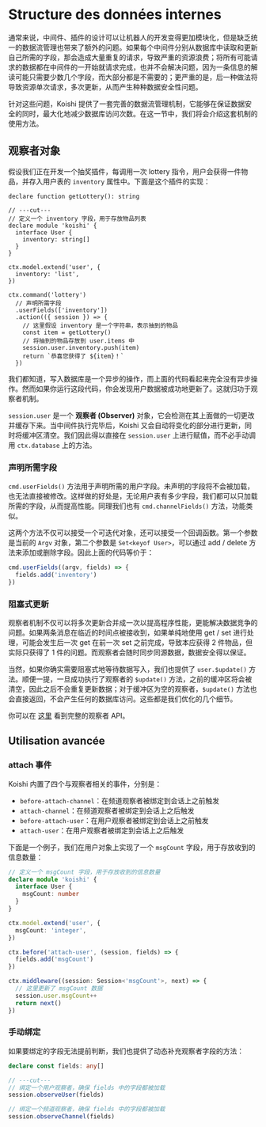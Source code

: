 # Structure des données internes

<!-- 到目前为止，Koishi 对消息的处理逻辑仍然与数据库服务是分离的。如果仅仅是为了引入统一的数据库 API，并不值得我们把 `ctx.database` 内置为 Koishi 的一部分。我们随后会发现，Koishi 还为中间件和指令开发提供了便捷的数据流管理机制，这才是其内置数据库服务的主要原因。 -->

通常来说，中间件、插件的设计可以让机器人的开发变得更加模块化，但是缺乏统一的数据流管理也带来了额外的问题。如果每个中间件分别从数据库中读取和更新自己所需的字段，那会造成大量重复的请求，导致严重的资源浪费；将所有可能请求的数据都在中间件的一开始就请求完成，也并不会解决问题，因为一条信息的解读可能只需要少数几个字段，而大部分都是不需要的；更严重的是，后一种做法将导致资源单次请求，多次更新，从而产生种种数据安全性问题。

针对这些问题，Koishi 提供了一套完善的数据流管理机制，它能够在保证数据安全的同时，最大化地减少数据库访问次数。在这一节中，我们将会介绍这套机制的使用方法。

## 观察者对象

假设我们正在开发一个抽奖插件，每调用一次 lottery 指令，用户会获得一件物品，并存入用户表的 `inventory` 属性中。下面是这个插件的实现：

```ts{13-14,18-19}
declare function getLottery(): string

// ---cut---
// 定义一个 inventory 字段，用于存放物品列表
declare module 'koishi' {
  interface User {
    inventory: string[]
  }
}

ctx.model.extend('user', {
  inventory: 'list',
})

ctx.command('lottery')
  // 声明所需字段
  .userFields(['inventory'])
  .action(({ session }) => {
    // 这里假设 inventory 是一个字符串，表示抽到的物品
    const item = getLottery()
    // 将抽到的物品存放到 user.items 中
    session.user.inventory.push(item)
    return `恭喜您获得了 ${item}！`
  })
```

我们都知道，写入数据库是一个异步的操作，而上面的代码看起来完全没有异步操作。然而如果你运行这段代码，你会发现用户数据被成功地更新了。这就归功于观察者机制。

`session.user` 是一个 **观察者 (Observer)** 对象，它会检测在其上面做的一切更改并缓存下来。当中间件执行完毕后，Koishi 又会自动将变化的部分进行更新，同时将缓冲区清空。我们因此得以直接在 `session.user` 上进行赋值，而不必手动调用 `ctx.database` 上的方法。

### 声明所需字段

`cmd.userFields()` 方法用于声明所需的用户字段。未声明的字段将不会被加载，也无法直接被修改。这样做的好处是，无论用户表有多少字段，我们都可以只加载所需的字段，从而提高性能。同理我们也有 `cmd.channelFields()` 方法，功能类似。

这两个方法不仅可以接受一个可迭代对象，还可以接受一个回调函数。第一个参数是当前的 `Argv` 对象，第二个参数是 `Set<keyof User>`，可以通过 add / delete 方法来添加或删除字段。因此上面的代码等价于：

```ts
cmd.userFields((argv, fields) => {
  fields.add('inventory')
})
```

### 阻塞式更新

观察者机制不仅可以将多次更新合并成一次以提高程序性能，更能解决数据竞争的问题。如果两条消息在临近的时间点被接收到，如果单纯地使用 get / set 进行处理，可能会发生后一次 get 在前一次 set 之前完成，导致本应获得 2 件物品，但实际只获得了 1 件的问题。而观察者会随时同步同源数据，数据安全得以保证。

当然，如果你确实需要阻塞式地等待数据写入，我们也提供了 `user.$update()` 方法。顺便一提，一旦成功执行了观察者的 `$update()` 方法，之前的缓冲区将会被清空，因此之后不会重复更新数据；对于缓冲区为空的观察者，`$update()` 方法也会直接返回，不会产生任何的数据库访问。这些都是我们优化的几个细节。

你可以在 [这里](../../api/utils/observer.md) 看到完整的观察者 API。

## Utilisation avancée

### attach 事件

Koishi 内置了四个与观察者相关的事件，分别是：

- `before-attach-channel`：在频道观察者被绑定到会话上之前触发
- `attach-channel`：在频道观察者被绑定到会话上之后触发
- `before-attach-user`：在用户观察者被绑定到会话上之前触发
- `attach-user`：在用户观察者被绑定到会话上之后触发

下面是一个例子，我们在用户对象上实现了一个 `msgCount` 字段，用于存放收到的信息数量：

```ts
// 定义一个 msgCount 字段，用于存放收到的信息数量
declare module 'koishi' {
  interface User {
    msgCount: number
  }
}

ctx.model.extend('user', {
  msgCount: 'integer',
})

ctx.before('attach-user', (session, fields) => {
  fields.add('msgCount')
})

ctx.middleware((session: Session<'msgCount'>, next) => {
  // 这里更新了 msgCount 数据
  session.user.msgCount++
  return next()
})
```

### 手动绑定

如果要绑定的字段无法提前判断，我们也提供了动态补充观察者字段的方法：

```ts
declare const fields: any[]

// ---cut---
// 绑定一个用户观察者，确保 fields 中的字段都被加载
session.observeUser(fields)

// 绑定一个频道观察者，确保 fields 中的字段都被加载
session.observeChannel(fields)
```
